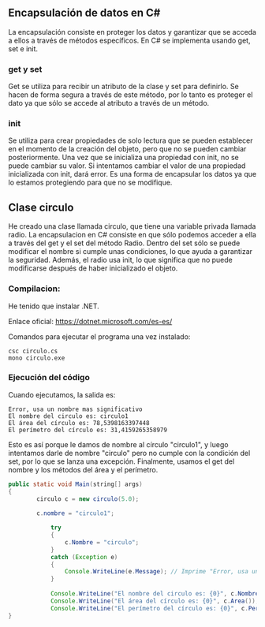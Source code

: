 
## Encapsulación de datos en C#

La encapsulación consiste en proteger los datos y garantizar que se acceda a ellos a través de métodos específicos. En C# se implementa usando get, set e init.

### get y set

Get se utiliza para recibir un atributo de la clase y set para definirlo. Se hacen de forma segura a través de este método, por lo tanto es proteger el dato ya que sólo se accede al atributo a través de un método.


### init

Se utiliza para crear propiedades de solo lectura que se pueden establecer en el momento de la creación del objeto, pero que no se pueden cambiar posteriormente. Una vez que se inicializa una propiedad con init, no se puede cambiar su valor. Si intentamos cambiar el valor de una propiedad inicializada con init, dará error. Es una forma de encapsular los datos ya que lo estamos protegiendo para que no se modifique.


## Clase circulo

He creado una clase llamada circulo, que tiene una variable privada llamada radio. La encapsulacion en C# consiste en que sólo podemos acceder a ella a través del get y el set del método Radio. Dentro del set sólo se puede modificar el nombre si cumple unas condiciones, lo que ayuda a garantizar la seguridad. Además, el radio usa init, lo que significa que no puede modificarse después de haber inicializado el objeto.


### Compilacion:

He tenido que instalar .NET.

Enlace oficial: https://dotnet.microsoft.com/es-es/

Comandos para ejecutar el programa una vez instalado:

```console
csc circulo.cs
mono circulo.exe
```


### Ejecución del código

Cuando ejecutamos, la salida es:

```console
Error, usa un nombre mas significativo
El nombre del circulo es: circulo1
El área del círculo es: 78,5398163397448
El perímetro del círculo es: 31,4159265358979
```
Esto es así porque le damos de nombre al círculo "circulo1", y luego intentamos darle de nombre "circulo" pero no cumple con la condición del set, por lo que se lanza una excepción. Finalmente, usamos el get del nombre y los métodos del área y el perímetro.

```java
public static void Main(string[] args)
{
        circulo c = new circulo(5.0);
       
        c.nombre = "circulo1";

            try
            {
                c.Nombre = "circulo";
            }
            catch (Exception e)
            {
                Console.WriteLine(e.Message); // Imprime "Error, usa un nombre más significativo"
            }
                
            Console.WriteLine("El nombre del circulo es: {0}", c.Nombre);
            Console.WriteLine("El área del círculo es: {0}", c.Area());
            Console.WriteLine("El perímetro del círculo es: {0}", c.Perimetro());
}
```

